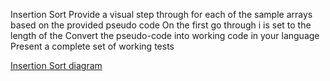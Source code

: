 ﻿Insertion Sort
Provide a visual step through for each of the sample arrays based on the provided pseudo code
On the first go through i is set to the length of the 
Convert the pseudo-code into working code in your language
Present a complete set of working tests

[Insertion Sort diagram](../Assets/InsertionSort.jpg)